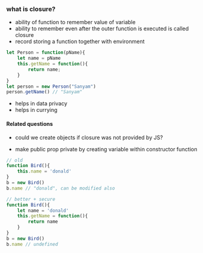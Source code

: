 ### what is closure?
- ability of function to remember value of variable
- ability to remember even after the outer function is executed is called closure
- record storing a function together with environment 

```js
let Person = function(pName){
    let name = pName
    this.getName = function(){
        return name;
    }
}
let person = new Person("Sanyam")
person.getName() // "Sanyam"
```
- helps in data privacy
- helps in currying

#### Related questions
- could we create objects if closure was not provided by JS?

- make public prop private by creating variable within constructor function

```js
// old
function Bird(){
    this.name = 'donald'
}
b = new Bird()
b.name // "donald", can be modified also

// better + secure
function Bird(){
    let name = 'donald'
    this.getName = function(){
        return name
    }
}
b = new Bird()
b.name // undefined
```